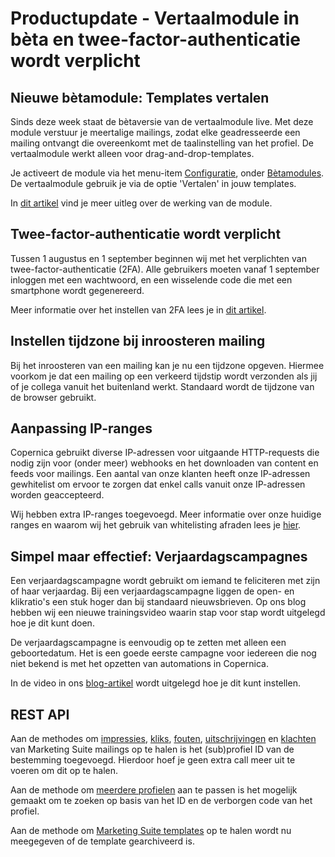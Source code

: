 # Productupdate - Vertaalmodule in bèta en twee-factor-authenticatie wordt verplicht

## Nieuwe bètamodule: Templates vertalen
Sinds deze week staat de bètaversie van de vertaalmodule live. Met deze module verstuur je meertalige mailings, zodat elke geadresseerde een mailing ontvangt die overeenkomt met de taalinstelling van het profiel. De vertaalmodule werkt alleen voor drag-and-drop-templates.

Je activeert de module via het menu-item [Configuratie](https://ms.copernica.com/#/admin), onder [Bètamodules](https://ms.copernica.com/#/admin/user/betamodules). De vertaalmodule gebruik je via de optie 'Vertalen' in jouw templates.

In [dit artikel](./multi-language) vind je meer uitleg over de werking van de module.

## Twee-factor-authenticatie wordt verplicht
Tussen 1 augustus en 1 september beginnen wij met het verplichten van twee-factor-authenticatie (2FA). Alle gebruikers moeten vanaf 1 september inloggen met een wachtwoord, en een wisselende code die met een smartphone wordt gegenereerd.

Meer informatie over het instellen van 2FA lees je in [dit artikel](https://www.copernica.com/nl/blog/post/twee-factor-authenticatie-verplicht-vanaf-1-september).

## Instellen tijdzone bij inroosteren mailing
Bij het inroosteren van een mailing kan je nu een tijdzone opgeven. Hiermee voorkom je dat een mailing op een verkeerd tijdstip wordt verzonden als jij of je collega vanuit het buitenland werkt. Standaard wordt de tijdzone van de browser gebruikt.

## Aanpassing IP-ranges
Copernica gebruikt diverse IP-adressen voor uitgaande HTTP-requests die nodig zijn voor (onder meer) webhooks en het downloaden van content en feeds voor mailings. Een aantal van onze klanten heeft onze IP-adressen gewhitelist om ervoor te zorgen dat enkel calls vanuit onze IP-adressen worden geaccepteerd. 

Wij hebben extra IP-ranges toegevoegd. Meer informatie over onze huidige ranges en waarom wij het gebruik van whitelisting afraden lees je [hier](./policy-outgoing-ip-addresses).

## Simpel maar effectief: Verjaardagscampagnes
Een verjaardagscampagne wordt gebruikt om iemand te feliciteren met zijn of haar verjaardag. Bij een verjaardagscampagne liggen de open- en klikratio's een stuk hoger dan bij standaard nieuwsbrieven. Op ons blog hebben wij een nieuwe trainingsvideo waarin stap voor stap wordt uitgelegd hoe je dit kunt doen. 

De verjaardagscampagne is eenvoudig op te zetten met alleen een geboortedatum. Het is een goede eerste campagne voor iedereen die nog niet bekend is met het opzetten van automations in Copernica.

In de video in ons [blog-artikel](https://www.copernica.com/nl/blog/post/simpel-maar-effectief-verjaardagscampagnes) wordt uitgelegd hoe je dit kunt instellen.

## REST API
Aan de methodes om [impressies](https://www.copernica.com/nl/documentation/restv3/rest-get-ms-emailing-impressions), [kliks](https://www.copernica.com/nl/documentation/restv3/rest-get-ms-emailing-clicks), [fouten](https://www.copernica.com/nl/documentation/restv3/rest-get-ms-emailing-errors), [uitschrijvingen](https://www.copernica.com/nl/documentation/restv3/rest-get-ms-emailing-unsubscribes) en [klachten](https://www.copernica.com/nl/documentation/restv3/rest-get-ms-emailing-abuses) van Marketing Suite mailings op te halen is het (sub)profiel ID van de bestemming toegevoegd. Hierdoor hoef je geen extra call meer uit te voeren om dit op te halen.

Aan de methode om [meerdere profielen](https://www.copernica.com/nl/documentation/restv3/rest-put-database-profiles) aan te passen is het mogelijk gemaakt om te zoeken op basis van het ID en de verborgen code van het profiel.

Aan de methode om [Marketing Suite templates](https://www.copernica.com/nl/documentation/restv3/rest-get-ms-templates) op te halen wordt nu meegegeven of de template gearchiveerd is.
